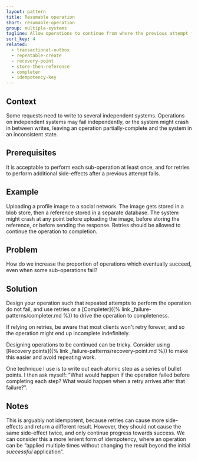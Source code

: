 ```yaml
---
layout: pattern
title: Resumable operation
short: resumable-operation
group: multiple-systems
tagline: Allow operations to continue from where the previous attempt failed
sort_key: 4
related:
  - transactional-outbox
  - repeatable-create
  - recovery-point
  - store-then-reference
  - completer
  - idempotency-key
---
```


## Context

Some requests need to write to several independent systems. Operations on independent systems may fail independently, or the system might crash in between writes, leaving an operation partially-complete and the system in an inconsistent state.

## Prerequisites

It is acceptable to perform each sub-operation at least once, and for retries to perform additional side-effects after a previous attempt fails.

## Example

Uploading a profile image to a social network. The image gets stored in a blob store, then a reference stored in a separate database. The system might crash at any point before uploading the image, before storing the reference, or before sending the response. Retries should be allowed to continue the operation to completion.

## Problem

How do we increase the proportion of operations which eventually succeed, even when some sub-operations fail?

## Solution

Design your operation such that repeated attempts to perform the operation do not fail, and use retries or a [Completer]({% link _failure-patterns/completer.md %}) to drive the operation to completeness.

If relying on retries, be aware that most clients won't retry forever, and so the operation might end up incomplete indefinitely.

Designing operations to be continued can be tricky. Consider using [Recovery points]({% link _failure-patterns/recovery-point.md %}) to make this easier and avoid repeating work.

One technique I use is to write out each atomic step as a series of bullet points. I then ask myself: "What would happen if the operation failed before completing each step? What would happen when a retry arrives after that failure?".

## Notes

This is arguably not idempotent, because retries can cause more side-effects and return a different result. However, they should not cause the same side-effect twice, and only continue progress towards success. We can consider this a more lenient form of idempotency, where an operation can be “applied multiple times without changing the result beyond the initial *successful* application”.
